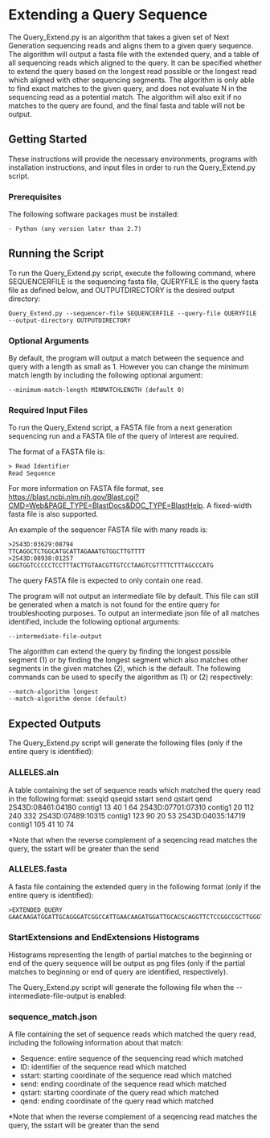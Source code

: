 # Extending a Query Sequence

The Query_Extend.py is an algorithm that takes a given set of Next Generation sequencing reads and aligns them to a given query sequence. The algorithm will output a fasta file with the extended query, and a table of all sequencing reads which aligned to the query. It can be specified whether to extend the query based on the longest read possible or the longest read which aligned with other sequencing segments. The algorithm is only able to find exact matches to the given query, and does not evaluate N in the sequencing read as a potential match. The algorithm will also exit if no matches to the query are found, and the final fasta and table will not be output. 

## Getting Started

These instructions will provide the necessary environments, programs with installation instructions, and input files in order to run the Query_Extend.py script.

### Prerequisites
The following software packages must be installed:
```
- Python (any version later than 2.7)
```

## Running the Script

To run the Query_Extend.py script, execute the following command, where SEQUENCERFILE is the sequencing fasta file, QUERYFILE is the query fasta file as defined below, and OUTPUTDIRECTORY is the desired output directory:

```
Query_Extend.py --sequencer-file SEQUENCERFILE --query-file QUERYFILE --output-directory OUTPUTDIRECTORY
```

### Optional Arguments

By default, the program will output a match between the sequence and query with a length as small as 1. However you can change the minimum match length by including the following optional argument:
```
--minimum-match-length MINMATCHLENGTH (default 0)
```

### Required Input Files

To run the Query_Extend script, a FASTA file from a next generation sequencing run and a FASTA file of the query of interest are required.

The format of a FASTA file is:
```
> Read Identifier
Read Sequence
```

For more information on FASTA file format, see https://blast.ncbi.nlm.nih.gov/Blast.cgi?CMD=Web&PAGE_TYPE=BlastDocs&DOC_TYPE=BlastHelp. A fixed-width fasta file is also supported.


An example of the sequencer FASTA file with many reads is:
```
>2S43D:03629:08794
TTCAGGCTCTGGCATGCATTAGAAATGTGGCTTGTTTT
>2S43D:08938:01257
GGGTGGTCCCCCTCCTTTACTTGTAACGTTGTCCTAAGTCGTTTTCTTTAGCCCATG
```

The query FASTA file is expected to only contain one read. 

The program will not output an intermediate file by default. This file can still be generated when a match is not found for the entire query for troubleshooting purposes. To output an intermediate json file of all matches identified, include the following optional arguments:
```
--intermediate-file-output
```

The algorithm can extend the query by finding the longest possible segment (1) or by finding the longest segment which also matches other segments in the given matches (2), which is the default. The following commands can be used to specify the algorithm as (1) or (2) respectively:
```
--match-algorithm longest
--match-algorithm dense (default)
```

## Expected Outputs

The Query_Extend.py script will generate the following files (only if the entire query is identified):

### ALLELES.aln
A table containing the set of sequence reads which matched the query read in the following format:
sseqid  qseqid	sstart	send	qstart	qend
2S43D:08461:04180	contig1	13	40	1	64
2S43D:07701:07310	contig1	20	112	240	332
2S43D:07489:10315	contig1	123	90	20	53
2S43D:04035:14719	contig1	105	41	10	74

*Note that when the reverse complement of a seqencing read matches the query, the sstart will be greater than the send

### ALLELES.fasta
A fasta file containing the extended query in the following format (only if the entire query is identified):
```
>EXTENDED_QUERY
GAACAAGATGGATTGCAGGGATCGGCCATTGAACAAGATGGATTGCACGCAGGTTCTCCGGCCGCTTGGGTGGAGAGGCTATTCGGCTATGACTGCCAGCTTGGGTGGAGA
```

### StartExtensions and EndExtensions Histograms
Histograms representing the length of partial matches to the beginning or end of the query sequence will be output as png files (only if the partial matches to beginning or end of query are identified, respectively).

The Query_Extend.py script will generate the following file when the --intermediate-file-output is enabled: 

### sequence_match.json
A file containing the set of sequence reads which matched the query read, including the following information about that match:

- Sequence: entire sequence of the sequencing read which matched
- ID: identifier of the sequence read which matched
- sstart: starting coordinate of the sequence read which matched
- send: ending coordinate of the sequence read which matched
- qstart: starting coordinate of the query read which matched
- qend: ending coordinate of the query read which matched

*Note that when the reverse complement of a seqencing read matches the query, the sstart will be greater than the send




